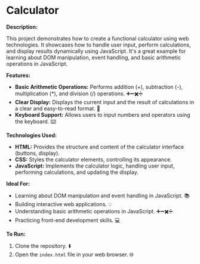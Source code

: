 # Calculator
**Description:**

This project demonstrates how to create a functional calculator using web technologies.  It showcases how to handle user input, perform calculations, and display results dynamically using JavaScript.  It's a great example for learning about DOM manipulation, event handling, and basic arithmetic operations in JavaScript.

**Features:**

* **Basic Arithmetic Operations:** Performs addition (+), subtraction (-), multiplication (*), and division (/) operations. ➕➖✖️➗
* **Clear Display:**  Displays the current input and the result of calculations in a clear and easy-to-read format.  🔢
* **Keyboard Support:**  Allows users to input numbers and operators using the keyboard. ⌨️


**Technologies Used:**

* **HTML:** Provides the structure and content of the calculator interface (buttons, display).
* **CSS:** Styles the calculator elements, controlling its appearance.
* **JavaScript:** Implements the calculator logic, handling user input, performing calculations, and updating the display.

**Ideal For:**

* Learning about DOM manipulation and event handling in JavaScript. 📚
* Building interactive web applications. 💡
* Understanding basic arithmetic operations in JavaScript. ➕➖✖️➗
* Practicing front-end development skills. 💻

**To Run:**

1. Clone the repository. ⬇️
2. Open the `index.html` file in your web browser. 🌐
